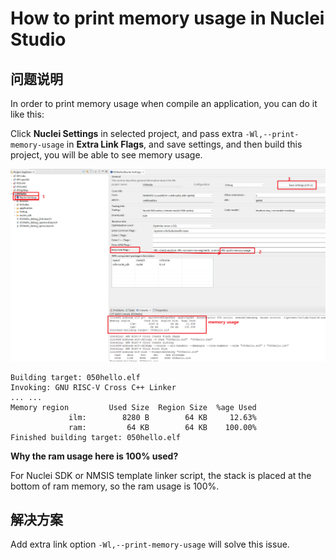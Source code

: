 # How to print memory usage in Nuclei Studio

## 问题说明

In order to print memory usage when compile an application, you can do it like this:

Click **Nuclei Settings** in selected project, and pass extra ``-Wl,--print-memory-usage`` in **Extra Link Flags**,
and save settings, and then build this project, you will be able to see memory usage.

![Show Memory Usage](asserts/images/3/ide_show_memory_usage.png)

~~~shell
Building target: 050hello.elf
Invoking: GNU RISC-V Cross C++ Linker
... ...
Memory region         Used Size  Region Size  %age Used
             ilm:        8280 B        64 KB     12.63%
             ram:         64 KB        64 KB    100.00%
Finished building target: 050hello.elf
~~~

**Why the ram usage here is 100% used?**

For Nuclei SDK or NMSIS template linker script, the stack is placed at the bottom of ram memory, so the ram usage is 100%.

## 解决方案

Add extra link option ``-Wl,--print-memory-usage`` will solve this issue.
